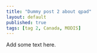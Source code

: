 ```yaml
---
title: "Dummy post 2 about qpad"
layout: default
published: true
tags: [tag 2, Canada, MODIS]
---
```


Add some text here.
